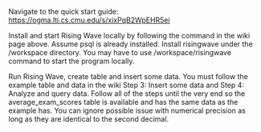 Navigate to the quick start guide: https://ogma.lti.cs.cmu.edu/s/xixPqB2WpEHR5ei

Install and start Rising Wave locally by following the command in the wiki page above. Assume psql is already installed.
Install risingwave under the /workspace directory. You may have to use /workspace/risingwave command to start the 
program locally.

Run Rising Wave, create table and insert some data. You must follow the example table
and data in the wiki Step 3: Insert some data and Step 4: Analyze and query data. Follow all of the steps until the very end
so the average_exam_scores table is available and has the same data as the example has. You can ignore possible issue with
numerical precision as long as they are identical to the second decimal.
